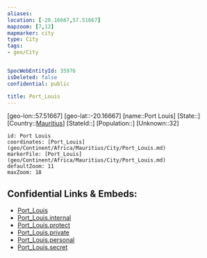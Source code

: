 ```yaml
---
aliases: 
location: [-20.16667,57.51667]
mapzoom: [7,12] 
mapmarker: city 
type: City
tags:
- geo/City


SpocWebEntityId: 35976
isDeleted: false
confidential: public

title: Port_Louis
---
```

[geo-lon::57.51667]
[geo-lat::-20.16667]
[name::Port Louis]
[State::]
[Country::[Mauritius](geo/Continent/Africa/Mauritius.md)]
[StateId::]
[Population::]
[Unknown::32]


```leaflet
id: Port Louis
coordinates: [Port_Louis](geo/Continent/Africa/Mauritius/City/Port_Louis.md)
markerFile: [Port_Louis](geo/Continent/Africa/Mauritius/City/Port_Louis.md)
defaultZoom: 11 
maxZoom: 18
```


## Confidential Links & Embeds: 
- [Port_Louis](../../../../../../_public/geo/Continent/Africa/Mauritius/City/Port_Louis.md) 
- [Port_Louis.internal](../../../../../../_internal/geo/Continent/Africa/Mauritius/City/Port_Louis.internal.md) 
- [Port_Louis.protect](../../../../../../_protect/geo/Continent/Africa/Mauritius/City/Port_Louis.protect.md) 
- [Port_Louis.private](../../../../../../_private/geo/Continent/Africa/Mauritius/City/Port_Louis.private.md) 
- [Port_Louis.personal](../../../../../../_personal/geo/Continent/Africa/Mauritius/City/Port_Louis.personal.md) 
- [Port_Louis.secret](../../../../../../_secret/geo/Continent/Africa/Mauritius/City/Port_Louis.secret.md) 

